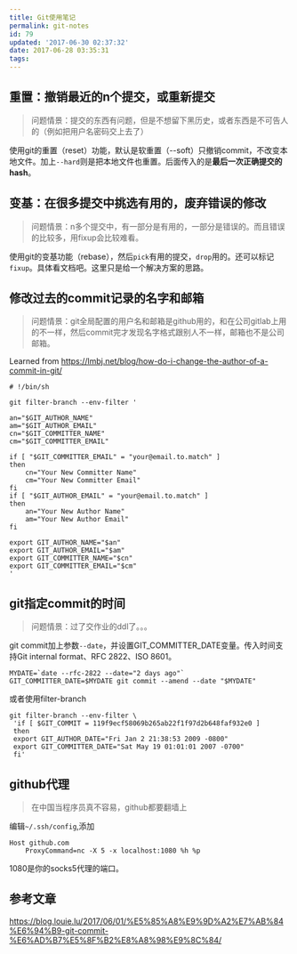 ```yaml
---
title: Git使用笔记
permalink: git-notes
id: 79
updated: '2017-06-30 02:37:32'
date: 2017-06-28 03:35:31
tags:
---
```


## 重置：撤销最近的n个提交，或重新提交
> 问题情景：提交的东西有问题，但是不想留下黑历史，或者东西是不可告人的（例如把用户名密码交上去了）

使用git的重置（reset）功能，默认是软重置（--soft）只撤销commit，不改变本地文件。加上`--hard`则是把本地文件也重置。后面传入的是**最后一次正确提交的hash**。

## 变基：在很多提交中挑选有用的，废弃错误的修改
> 问题情景：n多个提交中，有一部分是有用的，一部分是错误的。而且错误的比较多，用fixup会比较难看。

使用git的变基功能（rebase），然后`pick`有用的提交，`drop`用的。还可以标记`fixup`。具体看文档吧。这里只是给一个解决方案的思路。

## 修改过去的commit记录的名字和邮箱
> 问题情景：git全局配置的用户名和邮箱是github用的，和在公司gitlab上用的不一样，然后commit完才发现名字格式跟别人不一样，邮箱也不是公司邮箱。

Learned from https://lmbj.net/blog/how-do-i-change-the-author-of-a-commit-in-git/
```shell
# !/bin/sh

git filter-branch --env-filter '

an="$GIT_AUTHOR_NAME"
am="$GIT_AUTHOR_EMAIL"
cn="$GIT_COMMITTER_NAME"
cm="$GIT_COMMITTER_EMAIL"

if [ "$GIT_COMMITTER_EMAIL" = "your@email.to.match" ]
then
    cn="Your New Committer Name"
    cm="Your New Committer Email"
fi
if [ "$GIT_AUTHOR_EMAIL" = "your@email.to.match" ]
then
    an="Your New Author Name"
    am="Your New Author Email"
fi

export GIT_AUTHOR_NAME="$an"
export GIT_AUTHOR_EMAIL="$am"
export GIT_COMMITTER_NAME="$cn"
export GIT_COMMITTER_EMAIL="$cm"
'
```

## git指定commit的时间
> 问题情景：过了交作业的ddl了。。。

git commit加上参数`--date`，并设置GIT_COMMITTER_DATE变量。传入时间支持Git internal format、RFC 2822、ISO 8601。
```
MYDATE=`date --rfc-2822 --date="2 days ago"`
GIT_COMMITTER_DATE=$MYDATE git commit --amend --date "$MYDATE"
```

或者使用filter-branch
```
git filter-branch --env-filter \
 'if [ $GIT_COMMIT = 119f9ecf58069b265ab22f1f97d2b648faf932e0 ]
 then
 export GIT_AUTHOR_DATE="Fri Jan 2 21:38:53 2009 -0800"
 export GIT_COMMITTER_DATE="Sat May 19 01:01:01 2007 -0700"
 fi'
```

## github代理
> 在中国当程序员真不容易，github都要翻墙上

编辑`~/.ssh/config`,添加
```
Host github.com
    ProxyCommand=nc -X 5 -x localhost:1080 %h %p
```
1080是你的socks5代理的端口。

## 参考文章
https://blog.louie.lu/2017/06/01/%E5%85%A8%E9%9D%A2%E7%AB%84%E6%94%B9-git-commit-%E6%AD%B7%E5%8F%B2%E8%A8%98%E9%8C%84/
